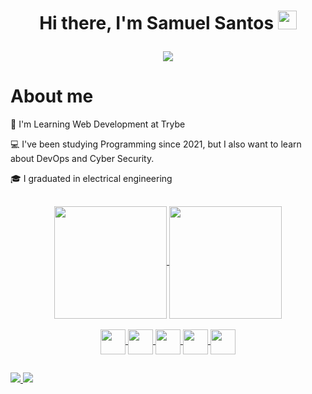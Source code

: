 <h1 align="center">
  
  Hi there, I'm Samuel Santos <img src="https://raw.githubusercontent.com/MartinHeinz/MartinHeinz/master/wave.gif" width="30px">
  
</h1>


<p align="center">

<img src="https://readme-typing-svg.herokuapp.com/?lines=Welcome+to++my+GitHub+Profile!">

</p>

# About me

<p align="center">

  🌱 I'm Learning Web Development at Trybe
  
  💻 I've been studying Programming since 2021, but I also want to learn about DevOps and Cyber Security.
  
  🎓 I graduated in electrical engineering
  
</p>

##

<div align="center">
  <a href="https://github.com/anuraghazra/github-readme-stats">
    <img height= 180em align="center" src="https://github-readme-stats.vercel.app/api?username=Thesamuel01&show_icons=true&theme=synthwave" />
  </a>
  <a href="https://github.com/anuraghazra/convoychat">
    <img height= 180em align="center" src="https://github-readme-stats.vercel.app/api/top-langs/?username=Thesamuel01&layout=compact&theme=synthwave" />
  </a>
</div>
<div align="center" style="display:inline_block"><br>
    <a href="https://developer.mozilla.org/en-US/docs/Web/JavaScript" target="_blank">
    <img align=center width="40" src="https://cdn.jsdelivr.net/gh/devicons/devicon/icons/html5/html5-original.svg" />
  </a>
  <a href="https://developer.mozilla.org/en-US/docs/Web/JavaScript" target="_blank">
    <img align=center width="40" src="https://cdn.jsdelivr.net/gh/devicons/devicon/icons/css3/css3-original.svg" />
  </a>
  <a href="https://developer.mozilla.org/en-US/docs/Web/JavaScript" target="_blank">
    <img align=center width="40" src="https://cdn.jsdelivr.net/gh/devicons/devicon/icons/javascript/javascript-original.svg" />
  </a>
  <a href="https://developer.mozilla.org/en-US/docs/Web/JavaScript" target="_blank">
    <img align=center width="40" src="https://cdn.jsdelivr.net/gh/devicons/devicon/icons/python/python-original.svg" />
  </a>
  <a href="https://developer.mozilla.org/en-US/docs/Web/JavaScript" target="_blank">
    <img align=center width="40" src="https://cdn.jsdelivr.net/gh/devicons/devicon/icons/java/java-original.svg" />
  </a>
</div>

##
<a href="https://www.linkedin.com/in/samuel-a-santos/" target="_blank">
    <img  src="https://img.shields.io/badge/LinkedIn-0077B5?style=for-the-badge&logo=linkedin&logoColor=white" />
</a>
<a href="mailto: samueldev8@gmail.com" target="_blank">
    <img  src="https://img.shields.io/badge/Gmail-D14836?style=for-the-badge&logo=gmail&logoColor=white" />
</a>
<!--
**Thesamuel01/Thesamuel01** is a ✨ _special_ ✨ repository because its `README.md` (this file) appears on your GitHub profile.

Here are some ideas to get you started:

- 🔭 I’m currently working on ...
- 
- 👯 I’m looking to collaborate on ...
- 🤔 I’m looking for help with ...
- 💬 Ask me about ...
- 📫 How to reach me: ...
- 😄 Pronouns: ...
- ⚡ Fun fact: ...
-->

